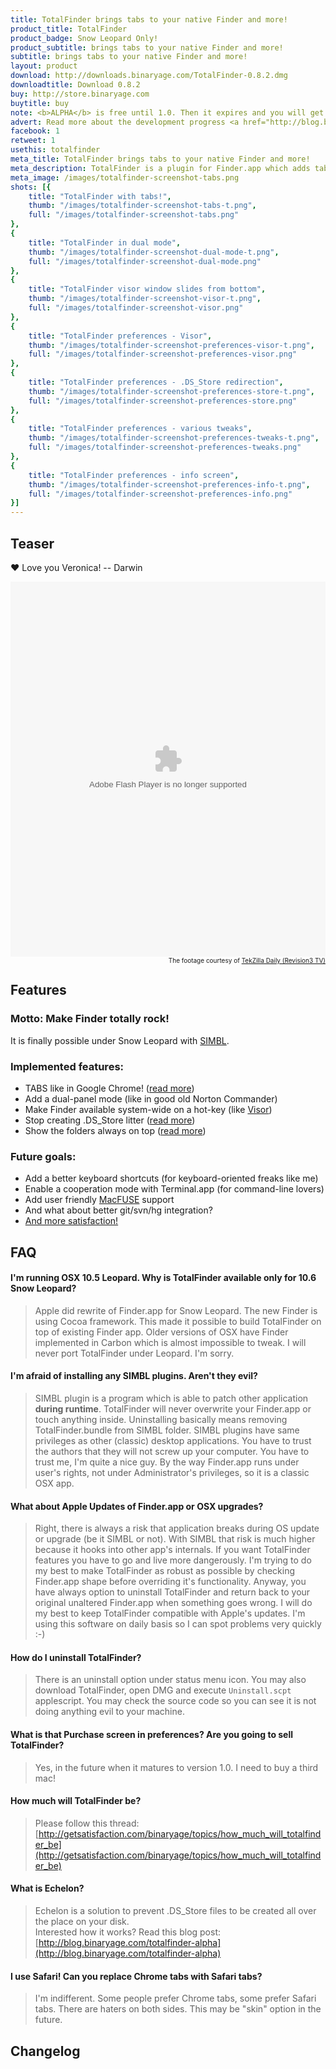 ```yaml
---
title: TotalFinder brings tabs to your native Finder and more!
product_title: TotalFinder
product_badge: Snow Leopard Only!
product_subtitle: brings tabs to your native Finder and more!
subtitle: brings tabs to your native Finder and more!
layout: product
download: http://downloads.binaryage.com/TotalFinder-0.8.2.dmg
downloadtitle: Download 0.8.2
buy: http://store.binaryage.com
buytitle: buy
note: <b>ALPHA</b> is free until 1.0. Then it expires and you will get chance to buy final version for $15.
advert: Read more about the development progress <a href="http://blog.binaryage.com">on the blog ...</a>
facebook: 1
retweet: 1
usethis: totalfinder
meta_title: TotalFinder brings tabs to your native Finder and more!
meta_description: TotalFinder is a plugin for Finder.app which adds tabs like in Chrome browser and dual panels like in TotalCommander. It also enables various tweaks for advanced users...
meta_image: /images/totalfinder-screenshot-tabs.png
shots: [{
    title: "TotalFinder with tabs!",
    thumb: "/images/totalfinder-screenshot-tabs-t.png",
    full: "/images/totalfinder-screenshot-tabs.png"
},
{
    title: "TotalFinder in dual mode",
    thumb: "/images/totalfinder-screenshot-dual-mode-t.png",
    full: "/images/totalfinder-screenshot-dual-mode.png"
},
{
    title: "TotalFinder visor window slides from bottom",
    thumb: "/images/totalfinder-screenshot-visor-t.png",
    full: "/images/totalfinder-screenshot-visor.png"
},
{
    title: "TotalFinder preferences - Visor",
    thumb: "/images/totalfinder-screenshot-preferences-visor-t.png",
    full: "/images/totalfinder-screenshot-preferences-visor.png"
},
{
    title: "TotalFinder preferences - .DS_Store redirection",
    thumb: "/images/totalfinder-screenshot-preferences-store-t.png",
    full: "/images/totalfinder-screenshot-preferences-store.png"
},
{
    title: "TotalFinder preferences - various tweaks",
    thumb: "/images/totalfinder-screenshot-preferences-tweaks-t.png",
    full: "/images/totalfinder-screenshot-preferences-tweaks.png"
},
{
    title: "TotalFinder preferences - info screen",
    thumb: "/images/totalfinder-screenshot-preferences-info-t.png",
    full: "/images/totalfinder-screenshot-preferences-info.png"
}]
---
```


## Teaser

&#x2764; Love you Veronica! -- Darwin

<embed class="rev3PlayerEmbed" type="application/x-shockwave-flash" src="http://revision3.com/player-v4346" allowFullScreen="true" quality="high" allowScriptAccess="always" width="100%" height="600"/>
<div style="font-size: 10px; text-align: right; position: line-height: 10px;">The footage courtesy of <a href="http://revision3.com/tzdaily/2010-02-16totalfinder">TekZilla Daily (Revision3 TV)</a></div>


## Features

### Motto: Make Finder totally rock!

It is finally possible under Snow Leopard with <a href="http://www.culater.net/software/SIMBL/SIMBL.php">SIMBL</a>.

### Implemented features:

* TABS like in Google Chrome! ([read more](http://blog.binaryage.com/totalfinder-with-tabs))
* Add a dual-panel mode (like in good old Norton Commander)
* Make Finder available system-wide on a hot-key (like [Visor](http://visor.binaryage.com))
* Stop creating .DS_Store litter ([read more](http://blog.binaryage.com/totalfinder-alpha))
* Show the folders always on top ([read more](http://blog.binaryage.com/i-can-haz-folders-on-top))

### Future goals:

* Add a better keyboard shortcuts (for keyboard-oriented freaks like me)
* Enable a cooperation mode with Terminal.app (for command-line lovers)
* Add user friendly [MacFUSE](http://code.google.com/p/macfuse/) support
* And what about better git/svn/hg integration?
* [And more satisfaction!](http://getsatisfaction.com/binaryage/products/binaryage_totalfinder)

## FAQ

#### I'm running OSX 10.5 Leopard. Why is TotalFinder available only for 10.6 Snow Leopard?
> Apple did rewrite of Finder.app for Snow Leopard. The new Finder is using Cocoa framework. This made it possible to build TotalFinder on top of existing Finder app. Older versions of OSX have Finder implemented in Carbon which is almost impossible to tweak. I will never port TotalFinder under Leopard. I'm sorry.

#### I'm afraid of installing any SIMBL plugins. Aren't they evil?
> SIMBL plugin is a program which is able to patch other application **during runtime**. TotalFinder will never overwrite your Finder.app or touch anything inside. Uninstalling basically means removing TotalFinder.bundle from SIMBL folder. SIMBL plugins have same privileges as other (classic) desktop applications. You have to trust the authors that they will not screw up your computer. You have to trust me, I'm quite a nice guy. By the way Finder.app runs under user's rights, not under Administrator's privileges, so it is a classic OSX app.

#### What about Apple Updates of Finder.app or OSX upgrades?
> Right, there is always a risk that application breaks during OS update or upgrade (be it SIMBL or not). With SIMBL that risk is much higher because it hooks into other app's internals. If you want TotalFinder features you have to go and live more dangerously. I'm trying to do my best to make TotalFinder as robust as possible by checking Finder.app shape before overriding it's functionality. Anyway, you have always option to uninstall TotalFinder and return back to your original unaltered Finder.app when something goes wrong. I will do my best to keep TotalFinder compatible with Apple's updates. I'm using this software on daily basis so I can spot problems very quickly :-)

#### How do I uninstall TotalFinder?
> There is an uninstall option under status menu icon. You may also download TotalFinder, open DMG and execute `Uninstall.scpt` applescript. You may check the source code so you can see it is not doing anything evil to your machine.

#### What is that Purchase screen in preferences? Are you going to sell TotalFinder?
> Yes, in the future when it matures to version 1.0. I need to buy a third mac!

#### How much will TotalFinder be?
> Please follow this thread: [http://getsatisfaction.com/binaryage/topics/how_much_will_totalfinder_be](http://getsatisfaction.com/binaryage/topics/how_much_will_totalfinder_be)

#### What is Echelon?
> Echelon is a solution to prevent .DS_Store files to be created all over the place on your disk.<br>Interested how it works? Read this blog post: [http://blog.binaryage.com/totalfinder-alpha](http://blog.binaryage.com/totalfinder-alpha)

#### I use Safari! Can you replace Chrome tabs with Safari tabs?
> I'm indifferent. Some people prefer Chrome tabs, some prefer Safari tabs. There are haters on both sides. This may be "skin" option in the future.

## Changelog

<div class="changelogx">&nbsp;</div>
<script type="text/javascript" charset="utf-8">
    $(function() {
        $('.changelogx').load('changelog.html #page', function() {
            Cufon.replace('.changelogx h4');
        });
    });
</script>